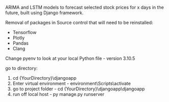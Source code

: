 ARIMA and LSTM models to forecast selected stock prices for x days in the future, built using Django framework.

Removal of packages in Source control that will need to be reinstalled:
- Tensorflow
- Plotly
- Pandas
- Clang

Change pyenv to look at your local Python file - version 3.10.5

go to directory:
1. cd {YourDirectory}\djangoapp
2. Enter virtual environment - environment\Scripts\activate
3. go to project folder - cd {YourDirectory}\djangoapp\djangoapp
4. run off local host - py manage.py runserver


